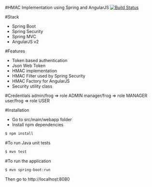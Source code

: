#HMAC Implementation using Spring and AngularJS [![Build Status](https://travis-ci.org/RedFroggy/angular-spring-hmac.svg?branch=master)](https://travis-ci.org/RedFroggy/angular-spring-hmac)

#Stack
- Spring Boot
- Spring Security
- Spring MVC
- AngularJS v2

#Features
- Token based authentication
- Json Web Token  
- HMAC implementation
- HMAC Filter used by Spring Security
- HMAC Factory for AngularJS
- Security utility class

#Credentials
admin/frog => role ADMIN
manager/frog => role MANAGER
user/frog => role USER


#Installation
- Go to src/main/webapp folder
- Install npm dependencies
````bash
$ npm install
````

#To run Java unit tests
````bash
$ mvn test
````

#To run the application
````bash
$ mvn spring-boot:run
````
Then go to http://localhost:8080
